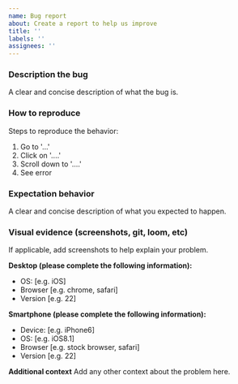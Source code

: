 ```yaml
---
name: Bug report
about: Create a report to help us improve
title: ''
labels: ''
assignees: ''
---
```


### Description the bug

A clear and concise description of what the bug is.

### How to reproduce

Steps to reproduce the behavior:

1. Go to '...'
2. Click on '....'
3. Scroll down to '....'
4. See error

### Expectation behavior

A clear and concise description of what you expected to happen.

### Visual evidence (screenshots, git, loom, etc)

If applicable, add screenshots to help explain your problem.

**Desktop (please complete the following information):**

- OS: [e.g. iOS]
- Browser [e.g. chrome, safari]
- Version [e.g. 22]

**Smartphone (please complete the following information):**

- Device: [e.g. iPhone6]
- OS: [e.g. iOS8.1]
- Browser [e.g. stock browser, safari]
- Version [e.g. 22]

**Additional context**
Add any other context about the problem here.
